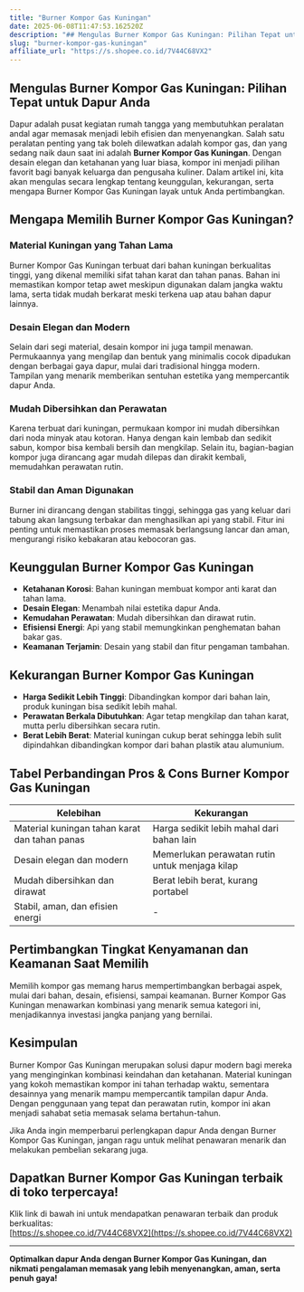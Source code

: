 ```yaml
---
title: "Burner Kompor Gas Kuningan"
date: 2025-06-08T11:47:53.162520Z
description: "## Mengulas Burner Kompor Gas Kuningan: Pilihan Tepat untuk Dapur Anda..."
slug: "burner-kompor-gas-kuningan"
affiliate_url: "https://s.shopee.co.id/7V44C68VX2"
---
```

## Mengulas Burner Kompor Gas Kuningan: Pilihan Tepat untuk Dapur Anda

Dapur adalah pusat kegiatan rumah tangga yang membutuhkan peralatan andal agar memasak menjadi lebih efisien dan menyenangkan. Salah satu peralatan penting yang tak boleh dilewatkan adalah kompor gas, dan yang sedang naik daun saat ini adalah **Burner Kompor Gas Kuningan**. Dengan desain elegan dan ketahanan yang luar biasa, kompor ini menjadi pilihan favorit bagi banyak keluarga dan pengusaha kuliner. Dalam artikel ini, kita akan mengulas secara lengkap tentang keunggulan, kekurangan, serta mengapa Burner Kompor Gas Kuningan layak untuk Anda pertimbangkan.

## Mengapa Memilih Burner Kompor Gas Kuningan?

### Material Kuningan yang Tahan Lama

Burner Kompor Gas Kuningan terbuat dari bahan kuningan berkualitas tinggi, yang dikenal memiliki sifat tahan karat dan tahan panas. Bahan ini memastikan kompor tetap awet meskipun digunakan dalam jangka waktu lama, serta tidak mudah berkarat meski terkena uap atau bahan dapur lainnya.

### Desain Elegan dan Modern

Selain dari segi material, desain kompor ini juga tampil menawan. Permukaannya yang mengilap dan bentuk yang minimalis cocok dipadukan dengan berbagai gaya dapur, mulai dari tradisional hingga modern. Tampilan yang menarik memberikan sentuhan estetika yang mempercantik dapur Anda.

### Mudah Dibersihkan dan Perawatan

Karena terbuat dari kuningan, permukaan kompor ini mudah dibersihkan dari noda minyak atau kotoran. Hanya dengan kain lembab dan sedikit sabun, kompor bisa kembali bersih dan mengkilap. Selain itu, bagian-bagian kompor juga dirancang agar mudah dilepas dan dirakit kembali, memudahkan perawatan rutin.

### Stabil dan Aman Digunakan

Burner ini dirancang dengan stabilitas tinggi, sehingga gas yang keluar dari tabung akan langsung terbakar dan menghasilkan api yang stabil. Fitur ini penting untuk memastikan proses memasak berlangsung lancar dan aman, mengurangi risiko kebakaran atau kebocoran gas.

## Keunggulan Burner Kompor Gas Kuningan

- **Ketahanan Korosi**: Bahan kuningan membuat kompor anti karat dan tahan lama.
- **Desain Elegan**: Menambah nilai estetika dapur Anda.
- **Kemudahan Perawatan**: Mudah dibersihkan dan dirawat rutin.
- **Efisiensi Energi**: Api yang stabil memungkinkan penghematan bahan bakar gas.
- **Keamanan Terjamin**: Desain yang stabil dan fitur pengaman tambahan.

## Kekurangan Burner Kompor Gas Kuningan

- **Harga Sedikit Lebih Tinggi**: Dibandingkan kompor dari bahan lain, produk kuningan bisa sedikit lebih mahal.
- **Perawatan Berkala Dibutuhkan**: Agar tetap mengkilap dan tahan karat, mutta perlu dibersihkan secara rutin.
- **Berat Lebih Berat**: Material kuningan cukup berat sehingga lebih sulit dipindahkan dibandingkan kompor dari bahan plastik atau alumunium.

## Tabel Perbandingan Pros & Cons Burner Kompor Gas Kuningan

| Kelebihan                                              | Kekurangan                                           |
|---------------------------------------------------------|-----------------------------------------------------|
| Material kuningan tahan karat dan tahan panas          | Harga sedikit lebih mahal dari bahan lain          |
| Desain elegan dan modern                               | Memerlukan perawatan rutin untuk menjaga kilap   |
| Mudah dibersihkan dan dirawat                          | Berat lebih berat, kurang portabel                |
| Stabil, aman, dan efisien energi                        | -                                                   |

## Pertimbangkan Tingkat Kenyamanan dan Keamanan Saat Memilih

Memilih kompor gas memang harus mempertimbangkan berbagai aspek, mulai dari bahan, desain, efisiensi, sampai keamanan. Burner Kompor Gas Kuningan menawarkan kombinasi yang menarik semua kategori ini, menjadikannya investasi jangka panjang yang bernilai.

## Kesimpulan

Burner Kompor Gas Kuningan merupakan solusi dapur modern bagi mereka yang menginginkan kombinasi keindahan dan ketahanan. Material kuningan yang kokoh memastikan kompor ini tahan terhadap waktu, sementara desainnya yang menarik mampu mempercantik tampilan dapur Anda. Dengan penggunaan yang tepat dan perawatan rutin, kompor ini akan menjadi sahabat setia memasak selama bertahun-tahun.

Jika Anda ingin memperbarui perlengkapan dapur Anda dengan Burner Kompor Gas Kuningan, jangan ragu untuk melihat penawaran menarik dan melakukan pembelian sekarang juga.

## Dapatkan Burner Kompor Gas Kuningan terbaik di toko terpercaya!

Klik link di bawah ini untuk mendapatkan penawaran terbaik dan produk berkualitas:  
[https://s.shopee.co.id/7V44C68VX2](https://s.shopee.co.id/7V44C68VX2)

---

**Optimalkan dapur Anda dengan Burner Kompor Gas Kuningan, dan nikmati pengalaman memasak yang lebih menyenangkan, aman, serta penuh gaya!**
